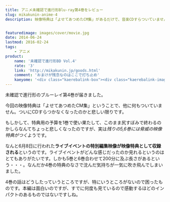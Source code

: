```yaml
---
title: アニメ未確認で進行形Blu-ray第4巻をレビュー
slug: mikakunin-anime-4
description: 映像特典は「よせてあつめたCM集」があるだけで、音楽CDすらついていません。半分くらい映像特典のために購入しているので、これはちょっとがっかりでした。第4巻はもっとも特典が少ない巻になっています。映像特典は次回以降に期待という感じです。


featuredimage: images/cover/movie.jpg
date: 2014-06-24
lastmod: 2016-02-24
tags: 
    - アニメ
product:
    name: '未確認で進行形BD Vol.4'
    rate: '3'
    link: 'http://mikakunin.jp/goods.html'
    comment: 'おまけが残念なのはここで打ち止め'
    kaeyome: '<div class="kaerebalink-box"><div class="kaerebalink-image"><a href="http://www.amazon.co.jp/exec/obidos/ASIN/B00HRQIKDE/illusionspace-22/ref=nosim/" rel="nofollow" target="_blank"><img src="http://ecx.images-amazon.com/images/I/51YlxkJZJDL._SL160_.jpg" style="border: none;" /></a></div><div class="kaerebalink-info"><div class="kaerebalink-name"><a href="http://www.amazon.co.jp/exec/obidos/ASIN/B00HRQIKDE/illusionspace-22/ref=nosim/" rel="nofollow" target="_blank">未確認で進行形 vol.4(初回生産限定版) [Blu-ray]</a><div class="kaerebalink-powered-date">posted with <a href="http://kaereba.com" rel="nofollow" target="_blank">カエレバ</a></div></div><div class="kaerebalink-detail">照井春佳 東宝 2014-06-18    </div><div class="kaerebalink-link1"><div class="shoplinkamazon"><a href="http://www.amazon.co.jp/gp/search?keywords=%96%A2%8Am%94F%82%C5%90i%8Ds%8C%60%20vol.4%81%40Blu-ray&__mk_ja_JP=%83J%83%5E%83J%83i&tag=illusionspace-22" rel="nofollow" target="_blank" title="アマゾン" >Amazonで購入</a></div><div class="shoplinkrakuten"><a href="http://hb.afl.rakuten.co.jp/hgc/0e95387f.f2aef20d.0e953880.25e412bd/?pc=http%3A%2F%2Fsearch.rakuten.co.jp%2Fsearch%2Fmall%2F%25E6%259C%25AA%25E7%25A2%25BA%25E8%25AA%258D%25E3%2581%25A7%25E9%2580%25B2%25E8%25A1%258C%25E5%25BD%25A2%2520vol.4%25E3%2580%2580Blu-ray%2F-%2Ff.1-p.1-s.1-sf.0-st.A-v.2%3Fx%3D0%26scid%3Daf_ich_link_urltxt%26m%3Dhttp%3A%2F%2Fm.rakuten.co.jp%2F" rel="nofollow" target="_blank" title="楽天市場" >楽天市場で購入</a></div></div></div><div class="booklink-footer" style="clear: left"></div></div>'
---
```


未確認で進行形のブルーレイ第4巻が届きました。

今回の映像特典は「よせてあつめたCM集」ということで、他に何もついていません。ついにCDすらつかなくなったのかと悲しい限りです。

もしかして、特典用の予算を1巻で使い果たして、このまま尻すぼみで終わるのかしらなんてちょっと悲しくなったのですが、実は<em>残りの5,6巻には脅威の映像特典がつく</em>ようです。

なんと6月8日に行われた<strong>ライブイベントの特別編集映像が映像特典として収録される</strong>というのです。ライブイベントがどんな感じだったのか見れるというのはとてもありがたいです。しかも5巻と6巻合わせて200分に及ぶ長さがあるという・・・。なんだか4巻の特典のなさで沈んだ気持ちが一気に吹き飛んでしまいました。

4巻の話はどうしたっていうところですが、特にいうところがないので困ったものです。本編は面白いのですが、すでに何度も見ているので感動するほどのインパクトのあるものではないですしね。


  